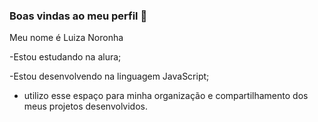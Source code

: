### Boas vindas ao meu perfil 🖤

Meu nome é Luiza Noronha

-Estou estudando na alura;

-Estou desenvolvendo na linguagem JavaScript;

- utilizo esse espaço para minha organização e compartilhamento dos meus projetos desenvolvidos.
